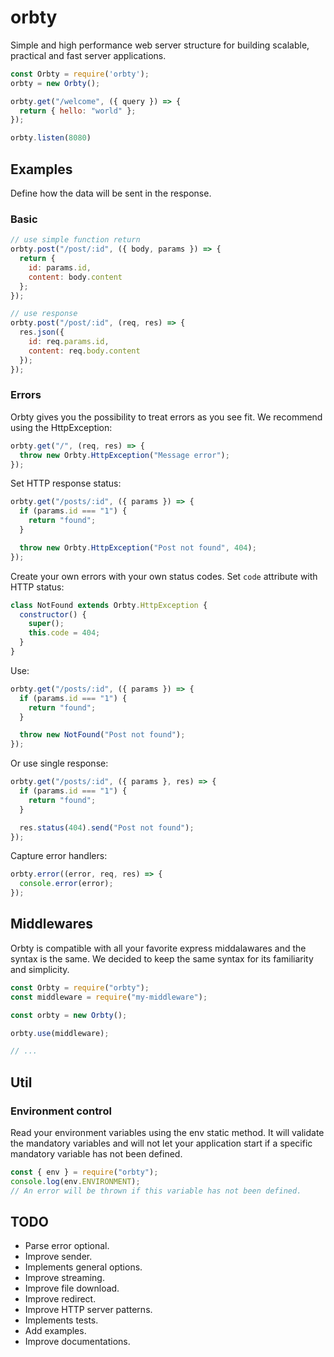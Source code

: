 orbty
============
Simple and high performance web server structure for building scalable, practical and fast server applications.

```js
const Orbty = require('orbty');
orbty = new Orbty();

orbty.get("/welcome", ({ query }) => {
  return { hello: "world" };
});

orbty.listen(8080)

```

## Examples

Define how the data will be sent in the response.

### Basic
```js
// use simple function return
orbty.post("/post/:id", ({ body, params }) => {
  return {
    id: params.id,
    content: body.content
  };
});

// use response
orbty.post("/post/:id", (req, res) => {
  res.json({
    id: req.params.id,
    content: req.body.content
  });
});

```
### Errors

Orbty gives you the possibility to treat errors as you see fit. We recommend using the HttpException:

```js
orbty.get("/", (req, res) => {
  throw new Orbty.HttpException("Message error");
});
```
Set HTTP response status:
```js
orbty.get("/posts/:id", ({ params }) => {
  if (params.id === "1") {
    return "found";
  }

  throw new Orbty.HttpException("Post not found", 404);
});
```

Create your own errors with your own status codes. Set ```code``` attribute with HTTP status:

```js
class NotFound extends Orbty.HttpException {
  constructor() {
    super();
    this.code = 404;
  }
}
```
Use:
```js
orbty.get("/posts/:id", ({ params }) => {
  if (params.id === "1") {
    return "found";
  }

  throw new NotFound("Post not found");
});
```
Or use single response:
```js
orbty.get("/posts/:id", ({ params }, res) => {
  if (params.id === "1") {
    return "found";
  }

  res.status(404).send("Post not found");
});
```

Capture error handlers:
```js
orbty.error((error, req, res) => {
  console.error(error);
});
```

## Middlewares

Orbty is compatible with all your favorite express middalawares and the syntax is the same. We decided to keep the same syntax for its familiarity and simplicity.

```js
const Orbty = require("orbty");
const middleware = require("my-middleware");

const orbty = new Orbty();

orbty.use(middleware);

// ...
```

## Util

### Environment control


Read your environment variables using the env static method. It will validate the mandatory variables and will not let your application start if a specific mandatory variable has not been defined.

```js
const { env } = require("orbty");
console.log(env.ENVIRONMENT);
// An error will be thrown if this variable has not been defined.

```

## TODO

- Parse error optional.
- Improve sender.
- Implements general options.
- Improve streaming.
- Improve file download.
- Improve redirect.
- Improve HTTP server patterns.
- Implements tests.
- Add examples.
- Improve documentations.
